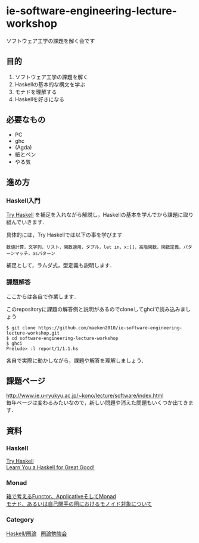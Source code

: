 # ie-software-engineering-lecture-workshop
ソフトウェア工学の課題を解く会です

## 目的
1. ソフトウェア工学の課題を解く
2. Haskellの基本的な構文を学ぶ
3. モナドを理解する
4. Haskellを好きになる

## 必要なもの
+ PC
+ ghc
+ (Agda)
+ 紙とペン
+ やる気

## 進め方
### Haskell入門
[Try Haskell](https://www.tryhaskell.org/) を補足を入れながら解説し，Haskellの基本を学んでから課題に取り組んでいきます.

具体的には，Try Haskellでは以下の事を学びます  

``` 数値計算，文字列，リスト，関数適用，タプル，let in，x:[]，高階関数，関数定義，パターンマッチ，asパターン ```

補足として，ラムダ式，型定義も説明します．

### 課題解答
ここからは各自で作業します．  

このrepositoryに課題の解答例と説明があるのでcloneしてghciで読み込みましょう

```
$ git clone https://github.com/maeken2010/ie-software-engineering-lecture-workshop.git
$ cd software-engineering-lecture-workshop
$ ghci
Prelude> :l report/1/1.1.hs
```

各自で実際に動かしながら，課題や解答を理解しましょう．


## 課題ページ
http://www.ie.u-ryukyu.ac.jp/~kono/lecture/software/index.html  
毎年ページは変わるみたいなので，新しい問題や消えた問題もいくつか出てきます．

## 資料
### Haskell
[Try Haskell](https://www.tryhaskell.org/)  
[Learn You a Haskell for Great Good!](  http://learnyouahaskell.com/chapters)

### Monad
[箱で考えるFunctor、ApplicativeそしてMonad](http://qiita.com/suin/items/0255f0637921dcdfe83b)  
[モナド、あるいは自己関手の圏におけるモノイド対象について](http://south37.hatenablog.com/entry/2014/04/20/%E3%83%A2%E3%83%8A%E3%83%89%E3%80%81%E3%81%82%E3%82%8B%E3%81%84%E3%81%AF%E8%87%AA%E5%B7%B1%E9%96%A2%E6%89%8B%E3%81%AE%E5%9C%8F%E3%81%AB%E3%81%8A%E3%81%91%E3%82%8B%E3%83%A2%E3%83%8E%E3%82%A4%E3%83%89)

### Category
[Haskell/圏論](https://ja.wikibooks.org/wiki/Haskell/%E5%9C%8F%E8%AB%96)  
[圏論勉強会](http://nineties.github.io/category-seminar/)  
